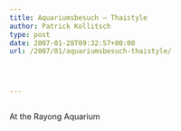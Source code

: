 ```yaml
---
title: Aquariumsbesuch – Thaistyle
author: Patrick Kollitsch
type: post
date: 2007-01-28T09:32:57+00:00
url: /2007/01/aquariumsbesuch-thaistyle/




---
```

<div class="flickr">
  <a href="http://www.flickr.com/photos/schreibblogade/371653209/"><img src="//farm1.static.flickr.com/175/371653209_0a02f7d536.jpg" class="flickr-photo" alt="" /></a></p> 
  
  <p>
    At the Rayong Aquarium
  </p>
</div>